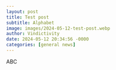 ```yaml
---
layout: post
title: Test post
subtitle: Alphabet
image: images/2024-05-12-test-post.webp
author: Vindictivity
date: 2024-05-12 20:34:56 -0000
categories: [general news]
---
```

ABC
        